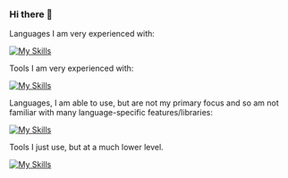 ### Hi there 👋

Languages I am very experienced with:

[![My Skills](https://skillicons.dev/icons?i=java,kotlin,regex,md)](https://skillicons.dev)

Tools I am very experienced with:  

[![My Skills](https://skillicons.dev/icons?i=gradle,docker,git,github,ktor,nginx,idea,gitlab,git,androidstudio)](https://skillicons.dev)

Languages, I am able to use, but are not my primary focus and so am not familiar with many language-specific features/libraries:  

[![My Skills](https://skillicons.dev/icons?i=python,c,cs,html,css,javascript,powershell)](https://skillicons.dev)

Tools I just use, but at a much lower level.

[![My Skills](https://skillicons.dev/icons?i=maven,sqlite,mysql)](https://skillicons.dev)

<!--
**Tomasan7/Tomasan7** is a ✨ _special_ ✨ repository because its `README.md` (this file) appears on your GitHub profile.

Here are some ideas to get you started:

- 🔭 I’m currently working on ...
- 🌱 I’m currently learning ...
- 👯 I’m looking to collaborate on ...
- 🤔 I’m looking for help with ...
- 💬 Ask me about ...
- 📫 How to reach me: ...
- 😄 Pronouns: ...
- ⚡ Fun fact: ...
-->
